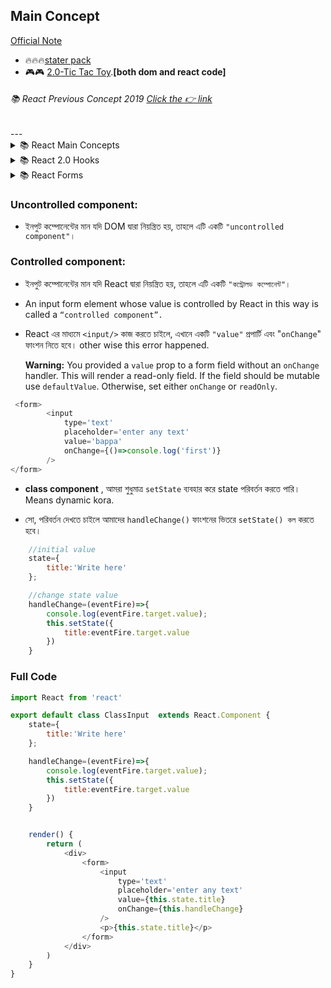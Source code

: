 

##  Main Concept
[Official Note](https://bappa-saha.web.app/)

- 🔥🔥🔥[stater pack ](https://github.com/bappasahabapi/react-core-concept/tree/starter)
- 🎮🎮  [2.0-Tic Tac Toy](https://github.com/bappasahabapi/react-core-concept/tree/02/main/tic-tac-toe).**[both dom and react code]**

<h6>📚 React Previous Concept 2019 <a href="https://github.com/bappasahabapi/ReactApp"> Click the 👉 link</a> </h6> 
--- 
 
<details>

<summary>📚 React Main Concepts</summary>


- 05 🔥 [1.10-Lifting-up-state](https://github.com/bappasahabapi/react-core-concept/tree/1.10-lifting-state-up)
- 04 🔥 [1.9-Handle React Form](https://github.com/bappasahabapi/react-core-concept/tree/1.9-handle-react-forms)
- 03 🔥 [1.3-conditional-rendering](https://github.com/bappasahabapi/react-core-concept/tree/1.3-conditional-redering).
- 02 🔥 [1.2-props](https://github.com/bappasahabapi/raect-manage-forms/tree/1.2-props).
- 01 🔥 **Handling with multiple inputs in one useState** [1.1-managing multiple input fields](https://github.com/bappasahabapi/raect-manage-forms/tree/1.1-managing-multiple-input-fields).
<br>
</details>

<details>

<summary>📚 React 2.0 Hooks</summary>

- 06 🔥 [React useState hook](https://github.com/bappasahabapi/react-core-concept/tree/2.0-react-useState-hook)

</details>
<details>

<summary>📚 React Forms </summary>

- 01 🔥 [React Forms](https://github.com/bappasahabapi/react-core-concept/tree/max-17-Working-with-form-user-input)

</details>

###    Uncontrolled component:
- ইনপুট কম্পোনেন্টের মান যদি DOM দ্বারা নিয়ন্ত্রিত হয়, তাহলে এটি একটি `"uncontrolled component"।`

###    Controlled component:
- ইনপুট কম্পোনেন্টের মান যদি React দ্বারা নিয়ন্ত্রিত হয়, তাহলে এটি একটি `"কন্ট্রোলড কম্পোনেন্ট"।`
- An input form element whose value is controlled by React in this way is called a `“controlled component”.`

-  React এর মাধ্যমে `<input/>` কাজ করতে চাইলে, এখানে একটি `"value"` প্রপার্টি এবং "`onChange`" ফাংশন নিতে হবে। other wise this error happened.
    


    **Warning:** You provided a `value` prop to a form field without an `onChange` handler. This will render a read-only field. If the field should be mutable use `defaultValue`. Otherwise, set either `onChange` or `readOnly`.


```javascript
 <form>
        <input  
            type='text'
            placeholder='enter any text'
            value='bappa'
            onChange={()=>console.log('first')}
        />
</form>
```

- **class component** , আমরা শুধুমাত্র `setState` ব্যবহার করে state পরিবর্তন করতে পারি। Means dynamic kora.

- সো, পরিবর্তন দেখতে চাইলে আমাদের `handleChange()` ফাংশনের ভিতরে `setState() কল` করতে হবে।

```javascript
    //initial value
    state={
        title:'Write here'
    };

    //change state value
    handleChange=(eventFire)=>{
        console.log(eventFire.target.value);
        this.setState({
            title:eventFire.target.value
        })
    }
```
###    Full Code
```javascript
import React from 'react'

export default class ClassInput  extends React.Component {
    state={
        title:'Write here'
    };

    handleChange=(eventFire)=>{
        console.log(eventFire.target.value);
        this.setState({
            title:eventFire.target.value
        })
    }


    render() {
        return (
            <div>
                <form>
                    <input  
                        type='text'
                        placeholder='enter any text'
                        value={this.state.title}
                        onChange={this.handleChange}
                    />
                    <p>{this.state.title}</p>
                </form>
            </div>
        )
    }
}

```
    

